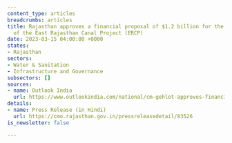 ```yaml
---
content_type: articles
breadcrumbs: articles
title: Rajasthan approves a financial proposal of $1.2 billion for the construction
  of the East Rajasthan Canal Project (ERCP)
date: 2023-03-15 04:00:00 +0000
states:
- Rajasthan
sectors:
- Water & Sanitation
- Infrastructure and Governance
subsectors: []
sources:
- name: Outlook India
  url: https://www.outlookindia.com/national/cm-gehlot-approves-financial-proposal-for-construction-of-east-rajasthan-canal-project-news-269288/amp
details:
- name: Press Release (in Hindi)
  url: https://cmo.rajasthan.gov.in/pressreleasedetail/83526
is_newsletter: false

---
```

